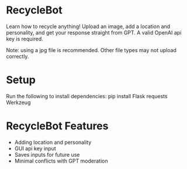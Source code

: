 # RecycleBot
Learn how to recycle anything! Upload an image, add a location and personality, and get your response straight from GPT. A valid OpenAI api key is required.

Note: using a jpg file is recommended. Other file types may not upload correctly.

# Setup
Run the following to install dependencies:
pip install Flask requests Werkzeug

# RecycleBot Features
- Adding location and personality
- GUI api key input
- Saves inputs for future use
- Minimal conflicts with GPT moderation
